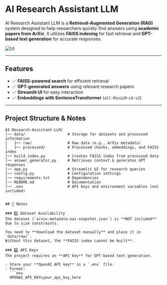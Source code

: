 # **AI Research Assistant LLM**  

AI Research Assistant LLM is a **Retrieval-Augmented Generation (RAG)** system designed to help researchers quickly find answers using **academic papers from ArXiv**. It utilizes **FAISS indexing** for fast retrieval and **GPT-based text generation** for accurate responses.

![UI](https://github.com/user-attachments/assets/8d458104-1a19-4688-9a25-7252ce0939a9)

---

## **Features**  
- ✅ **FAISS-powered search** for efficient retrieval  
- ✅ **GPT-generated answers** using relevant research papers  
- ✅ **Streamlit UI** for easy interaction  
- ✅ **Embeddings with SentenceTransformer** (`all-MiniLM-L6-v2`)  

---

## **Project Structure & Notes**  

```plaintext
AI-Research-Assistant-LLM/
│── data/                   # Storage for datasets and processed information
│   ├── raw/                # Raw data (e.g., ArXiv metadata)
│   ├── processed/          # Processed chunks, embeddings, and FAISS index
│── build_index.py          # Creates FAISS index from processed data
│── answer_generator.py     # Retrieves context & generates GPT responses
│── app.py                  # Streamlit UI for research queries
│── config.py               # Configuration settings
│── requirements.txt        # Dependencies
│── README.md               # Documentation
│── .env                    # API keys and environment variables (not included)


## 📌 Notes  

### 1️⃣ Dataset Availability  
The dataset (`arxiv-metadata-oai-snapshot.json`) is **NOT included** due to size constraints.  

You need to **download the dataset manually** and place it in `data/raw/`.  
Without this dataset, the **FAISS index cannot be built**.  

### 2️⃣ API Keys  
The project requires an **API key** for GPT-based text generation.  

- Store your **OpenAI API key** in a `.env` file.  
- Format:  
  ```env
  OPENAI_API_KEY=your_api_key_here

